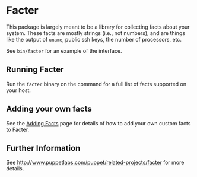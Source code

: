 Facter
======

This package is largely meant to be a library for collecting facts about your
system.  These facts are mostly strings (i.e., not numbers), and are things
like the output of `uname`, public ssh keys, the number of processors, etc.

See `bin/facter` for an example of the interface.

Running Facter
--------------

Run the `facter` binary on the command for a full list of facts supported on your host.

Adding your own facts
---------------------

See the [Adding Facts](http://docs.puppetlabs.com/guides/custom_facts.html) page for details of how to add your own custom facts to Facter.

Further Information
-------------------

See http://www.puppetlabs.com/puppet/related-projects/facter for more details.
